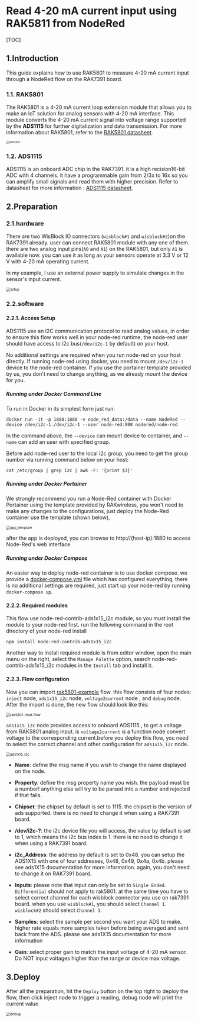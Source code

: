 # Read 4-20 mA current input using RAK5811 from NodeRed

[TOC]

## 1.Introduction

This guide explains how to use RAK5801 to measure 4-20 mA current input through a NodeRed flow on the RAK7391 board.

### 1.1. RAK5801

The RAK5801 is a 4-20 mA current loop extension module that allows you to make an IoT solution for analog sensors with 4-20 mA interface. This module converts the 4-20 mA current signal into voltage range supported by the **ADS1115**  for further digitalization and data transmission.  For more information about RAK5801, refer to the [RAK5801 datasheet](https://docs.rakwireless.com/Product-Categories/WisBlock/RAK5801/Datasheet/).

<img src="assets/RAK5801.png" alt="RAK5801" style="zoom:50%;" />

### 1.2. ADS1115

ADS1115 is an onboard ADC chip in the RAK7391. it is a high recision16-bit ADC with 4 channels. it have a programmable gain from 2/3x to 16x so you can amplify small signals and read them with higher precision. Refer to datasheet for more information : [ADS1115 datasheet](https://cdn-shop.adafruit.com/datasheets/ads1115.pdf).


## 2.Preparation

### 2.1.hardware

There are two WisBlock IO connectors (`wisblock#1` and `wisblock#2`)on the RAK7391 already. user can connect RAK5801 module with any one of them. there are two analog input pins(`A0` and `A1`) on the RAK5801, but only `A1` is available now.  you can use it as long as your sensors operate at 3.3 V or 12 V with 4-20 mA operating current. 

In my example, I use an external power supply to simulate changes in the sensor's input current.

<img src="assets/setup.jpg" alt="setup" style="zoom:67%;" />

### 2.2.software

#### 2.2.1. Access Setup

ADS1115 use an I2C communication protocol to read analog values, in order to ensure this flow works well in your node-red runtime, the node-red user should have access to i2c bus(`/dev/i2c-1` by default) on your host.

No additional settings are required when you run node-red on your host directly. If running node-red using docker, you need to mount `/dev/i2c-1` device to the node-red container. If you use the portainer template provided by us, you don't need to change anything, as we already mount the device for you.

##### Running under Docker Command Line

To run in Docker in its simplest form just run:

```
docker run -it -p 1880:1880 -v node_red_data:/data --name NodeRed --device /dev/i2c-1:/dev/i2c-1 --user node-red:998 nodered/node-red
```

In the command above, the `--device` can mount device to container, and `--name` can add an user with specified group.

Before add node-red user to the local i2c group, you need to get the group number via running command below on your host:

`cat /etc/group | grep i2c | awk -F: '{print $3}'`

##### Running under Docker Portainer

We strongly recommend you run a Node-Red container with Docker Portainer using the template provided by RAKwireless, you won't need to make any changes to the configurations, just deploy the Node-Red container use the template (shown below),

<img src="assets/app_template.png" alt="app_template" style="zoom:67%;" />

after the app is deployed, you can browse to http://{host-ip}:1880 to access Node-Red's web interface.

##### Running under Docker Compose 

An easier way to deploy node-red container is to use docker compose.  we provide a [docker-compose.yml](docker-compose.yml) file which has configured everything,  there is no additional settings are required, just start up your node-red by running `docker-compose up`.

#### 2.2.2. Required modules

This flow use node-red-contrib-ads1x15_i2c  module, so you must install the module to your node-red first. run the following command in the root directory of your node-red install

```
npm install node-red-contrib-ads1x15_i2c
```

Another way to install required module is from editor window, open the main menu on the right, select  the `Manage Palette` option,  search node-red-contrib-ads1x15_i2c modules in the `Install` tab and install it.

#### 2.2.3. Flow configuration 

Now you can import [rak5801-example](rak5801-example-flow.json) flow. this flow consists of four nodes: `inject` node,  `ads1x15_i2c` node, `voltage2current` node , and  `debug` node. After the import is done, the new flow should look like this:

<img src="assets/rak5801-read-flow.png" alt="rak5801-read-flow" style="zoom:67%;" />

`ads1x15_i2c` node provides access to onboard ADS1115 , to get a voltage from RAK5801 analog input.  is `voltage2current` is a function node convert voltage to the corresponding current.before you deploy this flow, you need to select the correct channel and other configuration for `ads1x15_i2c` node.

<img src="assets/ads1x15_i2c.png" alt="ads1x15_i2c" style="zoom:67%;" />

- **Name**: define the msg name if you wish to change the name displayed on the node.

- **Property**: define the msg property name you wish. the payload must be a number! anything else will try to be parsed into a number and rejected if that fails.

- **Chipset**: the chipset by default is set to 1115. the chipset is the version of ads supported. there is no need to change it when using a RAK7391 board.

- **/dev/i2c-?**: the i2c device file you will access, the value by default is set to 1, which means the i2c bus index is 1.  there is no need to change it when using a RAK7391 board.

- **i2c_Address**: the address by default is set to 0x48. you can setup the ADS1X15 with one of four addresses, 0x48, 0x49, 0x4a, 0x4b. please see ads1X15 documentation for more information. again, you don't need to change it on RAK7391 board.

- **Inputs**: please note that input can only be set to `Single Ended`.  `Differential` should not apply to rak5801. at the same time you have to select correct  channel for each wisblock connector you use on rak7391 board.  when you use `wisblock#1`,  you should select `Channel 1`.  `wisblock#2` should select `Channel 3`.

- **Samples**: select the sample per second you want your ADS to make. higher rate equals more samples taken before being averaged and sent back from the ADS. please see ads1X15 documentation for more information

- **Gain**: select proper gain to match the input voltage of 4-20 mA sensor. Do NOT input voltages higher than the range or device max voltage.

## 3.Deploy

After all the preparation, hit the `Deploy` button on the top right to deploy the flow, then click inject node to trigger a reading, debug node will print the current value

<img src="assets/debug.png" alt="debug" style="zoom:67%;" />


